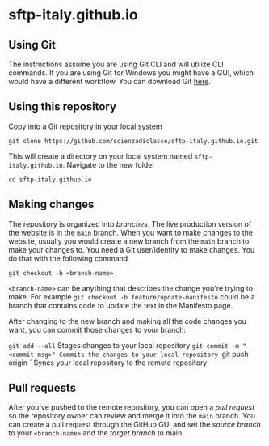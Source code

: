 # sftp-italy.github.io

## Using Git

The instructions assume you are using Git CLI and will utilize CLI commands. If you are using Git for Windows you might have a GUI, which would have a different workflow. You can download Git [here](https://git-scm.com/downloads).

## Using this repository

Copy into a Git repository in your local system

`git clone https://github.com/scienzadiclasse/sftp-italy.github.io.git`

This will create a directory on your local system named `sftp-italy.github.io`. Navigate to the new folder

`cd sftp-italy.github.io`

## Making changes

The repository is organized into _branches_. The live production version of the website is in the `main` branch. When you want to make changes to the website, usually you would create a new branch from the `main` branch to make your changes to. You need a Git user/identity to make changes. You do that with the following command

`git checkout -b <branch-name>`

`<branch-name>` can be anything that describes the change you're trying to make. For example `git checkout -b feature/update-manifesto` could be a branch that contains code to update the text in the Manifesto page.

After changing to the new branch and making all the code changes you want, you can commit those changes to your branch:

`git add --all` Stages changes to your local repository
`git commit -m "<commit-msg>" Commits the changes to your local repository
`git push origin <branch-name>` Syncs your local repository to the remote repository

## Pull requests

After you've pushed to the remote repository, you can open a _pull request_ so the repository owner can review and merge it into the `main` branch. You can create a pull request through the GitHub GUI and set the _source branch_ to your `<branch-name>` and the _target branch_ to main.
